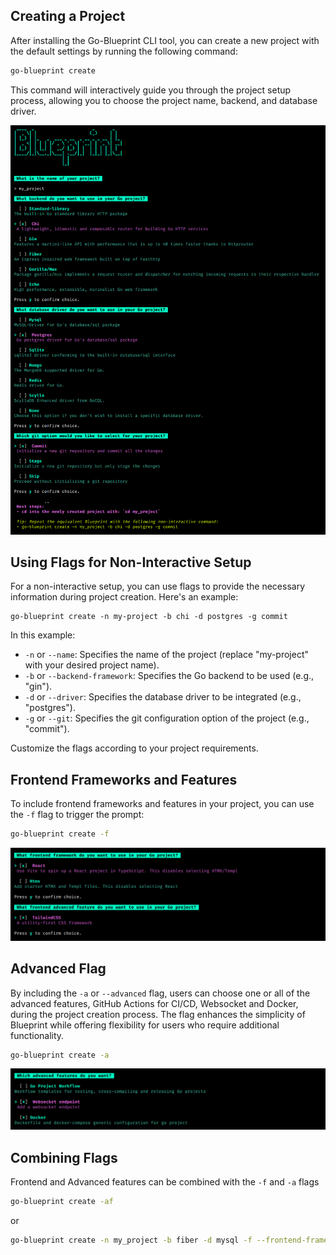 ## Creating a Project

After installing the Go-Blueprint CLI tool, you can create a new project with the default settings by running the following command:

```bash
go-blueprint create
```

This command will interactively guide you through the project setup process, allowing you to choose the project name, backend, and database driver.

![BlueprintInteractive](../public/blueprint_1.png)

## Using Flags for Non-Interactive Setup

For a non-interactive setup, you can use flags to provide the necessary information during project creation. Here's an example:

```
go-blueprint create -n my-project -b chi -d postgres -g commit
```

In this example:

- `-n` or  `--name`: Specifies the name of the project (replace "my-project" with your desired project name).
- `-b` or `--backend-framework`: Specifies the Go backend to be used (e.g., "gin").
- `-d` or `--driver`: Specifies the database driver to be integrated (e.g., "postgres").
- `-g` or `--git`: Specifies the git configuration option of the project (e.g., "commit").

Customize the flags according to your project requirements.

## Frontend Frameworks and Features

To include frontend frameworks and features in your project, you can use the `-f` flag to trigger the prompt:

```bash
go-blueprint create -f
```

![FrontendFlag](../public/blueprint_frontend.png)

## Advanced Flag

By including the `-a` or `--advanced` flag, users can choose one or all of the advanced features, GitHub Actions for CI/CD, Websocket and Docker, during the project creation process. The flag enhances the simplicity of Blueprint while offering flexibility for users who require additional functionality.

```bash
go-blueprint create -a
```

![AdvancedFlag](../public/blueprint_advanced.png)

## Combining Flags

Frontend and Advanced features can be combined with the `-f` and `-a` flags

```bash
go-blueprint create -af
```

or

```bash
go-blueprint create -n my_project -b fiber -d mysql -f --frontend-framework htmx --frontend-advanced tailwind -a --feature docker --feature githubaction -g commit
```
